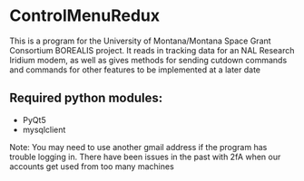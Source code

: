 # ControlMenuRedux

This is a program for the University of Montana/Montana Space Grant Consortium BOREALIS project. 
It reads in tracking data for an NAL Research Iridium modem, as well as gives methods for sending cutdown commands
and commands for other features to be implemented at a later date

<h2>Required python modules:</h2>
<ul>
<li>PyQt5</li>
<li>mysqlclient</li>
</ul>

Note: You may need to use another gmail address if the program has trouble logging in. There have been issues in the past with 2fA when our accounts get used from too many machines



